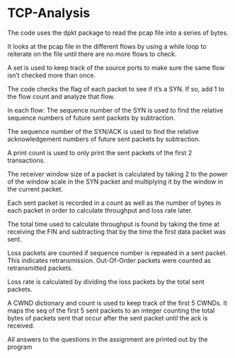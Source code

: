 # TCP-Analysis
The code uses the dpkt package to read the pcap file into a series of bytes.

It looks at the pcap file in the different flows by using a while loop to reiterate on the file until
there are no more flows to check.

A set is used to keep track of the source ports to make sure the same flow isn’t checked more
than once.

The code checks the flag of each packet to see if it’s a SYN. If so, add 1 to the flow count and
analyze that flow.

In each flow:
The sequence number of the SYN is used to find the relative sequence numbers of future sent
packets by subtraction.

The sequence number of the SYN/ACK is used to find the relative acknowledgement numbers of
future sent packets by subtraction.

A print count is used to only print the sent packets of the first 2 transactions.

The receiver window size of a packet is calculated by taking 2 to the power of the window scale
in the SYN packet and multiplying it by the window in the current packet.

Each sent packet is recorded in a count as well as the number of bytes in each packet in order to
calculate throughput and loss rate later.

The total time used to calculate throughput is found by taking the time at receiving the FIN and
subtracting that by the time the first data packet was sent.

Loss packets are counted if sequence number is repeated in a sent packet. This indicates
retransmission. Out-Of-Order packets were counted as retransmitted packets.

Loss rate is calculated by dividing the loss packets by the total sent packets.

A CWND dictionary and count is used to keep track of the first 5 CWNDs. It maps the seq of the
first 5 sent packets to an integer counting the total bytes of packets sent that occur after the sent
packet until the ack is received.

All answers to the questions in the assignment are printed out by the program
